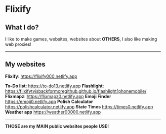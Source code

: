 # Flixify
## What I do?
I like to make games, websites, websites about **OTHERS**, I also like making web proxies!

---

## My websites
**Flixify**: https://flixify000.netlify.app

**To-Do list**: https://to-do13.netlify.app
**Flashlight**: https://flixifytvisbackformoregithub.github.io/flashlight1phonemobile/
**Flixmapz**: https://flixmapz0.netlify.app
**Emoji Finder** https://emoji0.netlify.app
**Polish Calculator** https://polishcalculator.netlify.app
**State Times** https://times0.netlify.app
**Weather app** https://weather00000.netlify.app

---

**THOSE are my MAIN public websites people USE!**
